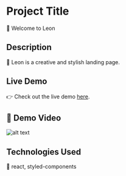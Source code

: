 # Project Title

🚀 Welcome to Leon

## Description

🎨 Leon is a creative and stylish landing page.

## Live Demo

👉 Check out the live demo [here](https://khaled-farahat.github.io/Leon-Landing/).

## 🎥 Demo Video

![alt text](./screenshots/output.gif)

## Technologies Used

🔧 react, styled-components

